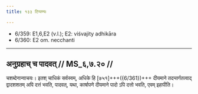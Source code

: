 ```yaml
---
title: १३३ टिप्पण्यः

---
```

- 6/359: E1,6,E2 (v.l.); E2: viśvajity adhikāra
- 6/360: E2 om. necchanti

____________________________________________


## अनुग्रहाच् च पादवत् // MS_६,७.२० //

चशब्देनान्वाचयः। इतश् चाधिकं सर्वस्वम्, अधिके हि [७५१]+++({6/361})+++ दीयमाने तदन्तर्गतत्वाद् द्वादशशतम् अपि दत्तं भवति, पादवत्, यथा, कार्षापणे दीयमाने पादो ऽपि दत्तो भवति, एवम् इहापीति।
